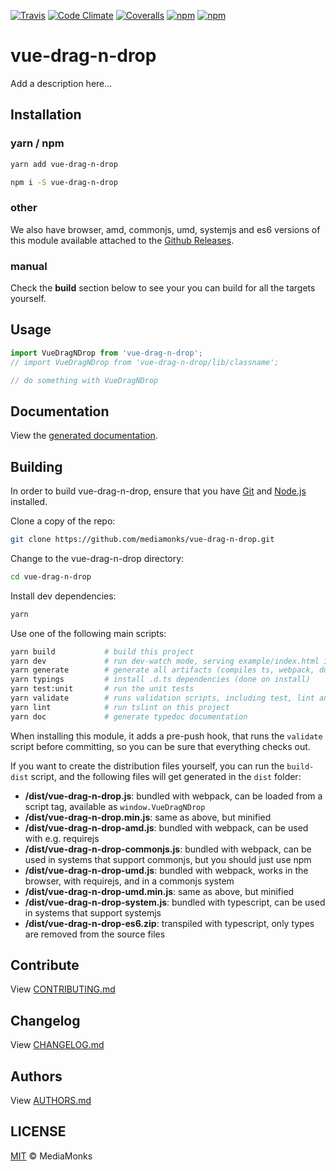 [![Travis](https://img.shields.io/travis/mediamonks/vue-drag-n-drop.svg?maxAge=2592000)](https://travis-ci.org/mediamonks/vue-drag-n-drop)
[![Code Climate](https://img.shields.io/codeclimate/github/mediamonks/vue-drag-n-drop.svg?maxAge=2592000)](https://codeclimate.com/github/mediamonks/vue-drag-n-drop)
[![Coveralls](https://img.shields.io/coveralls/mediamonks/vue-drag-n-drop.svg?maxAge=2592000)](https://coveralls.io/github/mediamonks/vue-drag-n-drop?branch=master)
[![npm](https://img.shields.io/npm/v/vue-drag-n-drop.svg?maxAge=2592000)](https://www.npmjs.com/package/vue-drag-n-drop)
[![npm](https://img.shields.io/npm/dm/vue-drag-n-drop.svg?maxAge=2592000)](https://www.npmjs.com/package/vue-drag-n-drop)

# vue-drag-n-drop

Add a description here...


## Installation

### yarn / npm

```sh
yarn add vue-drag-n-drop
```

```sh
npm i -S vue-drag-n-drop
```

### other

We also have browser, amd, commonjs, umd, systemjs and es6 versions of
this module available attached to the [Github Releases](https://github.com/mediamonks/vue-drag-n-drop/releases).

<!---

Note: The below cannot be used yet, as there is no way to link to a
specific version yet without updating this readme manually after each
new version.


### browser

```html
<script src="http://mediamonks-development.s3.amazonaws.com/seng/libs/vue-drag-n-drop/1.2.0/vue-drag-n-drop.min.js"></script>
```
```js
console.log(window.VueDragNDrop)
```

### other

Besides the browser version, there are other versions available for
download as well:

- [browser](http://mediamonks-development.s3.amazonaws.com/seng/libs/vue-drag-n-drop/1.2.0/vue-drag-n-drop.js) (and [minified](http://mediamonks-development.s3.amazonaws.com/seng/libs/vue-drag-n-drop/1.2.0/vue-drag-n-drop.min.js))
- [umd](http://mediamonks-development.s3.amazonaws.com/seng/libs/vue-drag-n-drop/1.2.0/vue-drag-n-drop.js) (and [minified](http://mediamonks-development.s3.amazonaws.com/seng/libs/vue-drag-n-drop/1.2.0/vue-drag-n-drop-umd.min.js))
- [amd](http://mediamonks-development.s3.amazonaws.com/seng/libs/vue-drag-n-drop/1.2.0/vue-drag-n-drop-amd.js)
- [commonjs](http://mediamonks-development.s3.amazonaws.com/seng/libs/vue-drag-n-drop/1.2.0/vue-drag-n-drop-commonjs.js)
- [systemjs](http://mediamonks-development.s3.amazonaws.com/seng/libs/vue-drag-n-drop/1.2.0/vue-drag-n-drop-system.js)
- [es6](http://mediamonks-development.s3.amazonaws.com/seng/libs/vue-drag-n-drop/1.2.0/vue-drag-n-drop-es6.zip)

-->

### manual

Check the **build** section below to see your you can build for all the
targets yourself.

## Usage

```ts
import VueDragNDrop from 'vue-drag-n-drop';
// import VueDragNDrop from 'vue-drag-n-drop/lib/classname';

// do something with VueDragNDrop
```


## Documentation

View the [generated documentation](http://mediamonks.github.io/vue-drag-n-drop/).


## Building

In order to build vue-drag-n-drop, ensure that you have [Git](http://git-scm.com/downloads)
and [Node.js](http://nodejs.org/) installed.

Clone a copy of the repo:
```sh
git clone https://github.com/mediamonks/vue-drag-n-drop.git
```

Change to the vue-drag-n-drop directory:
```sh
cd vue-drag-n-drop
```

Install dev dependencies:
```sh
yarn
```

Use one of the following main scripts:
```sh
yarn build           # build this project
yarn dev             # run dev-watch mode, serving example/index.html in the browser
yarn generate        # generate all artifacts (compiles ts, webpack, docs and coverage)
yarn typings         # install .d.ts dependencies (done on install)
yarn test:unit       # run the unit tests
yarn validate        # runs validation scripts, including test, lint and coverage check
yarn lint            # run tslint on this project
yarn doc             # generate typedoc documentation
```

When installing this module, it adds a pre-push hook, that runs the `validate`
script before committing, so you can be sure that everything checks out.

If you want to create the distribution files yourself, you can run the
`build-dist` script, and the following files will get generated in the
`dist` folder:

- **/dist/vue-drag-n-drop.js**: bundled with webpack, can be loaded from
	a script tag, available as `window.VueDragNDrop`
- **/dist/vue-drag-n-drop.min.js**: same as above, but minified
- **/dist/vue-drag-n-drop-amd.js**: bundled with webpack, can be used
	with e.g. requirejs
- **/dist/vue-drag-n-drop-commonjs.js**: bundled with webpack, can be
	used in systems that support commonjs, but you should just use npm
- **/dist/vue-drag-n-drop-umd.js**: bundled with webpack, works in the
	browser, with requirejs, and in a commonjs system
- **/dist/vue-drag-n-drop-umd.min.js**: same as above, but minified
- **/dist/vue-drag-n-drop-system.js**: bundled with typescript, can be
	used in systems	that support systemjs
- **/dist/vue-drag-n-drop-es6.zip**: transpiled with typescript, only
	types are removed from the source files

## Contribute

View [CONTRIBUTING.md](./CONTRIBUTING.md)


## Changelog

View [CHANGELOG.md](./CHANGELOG.md)


## Authors

View [AUTHORS.md](./AUTHORS.md)


## LICENSE

[MIT](./LICENSE) © MediaMonks


